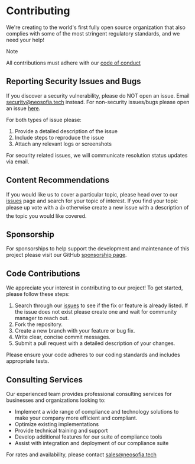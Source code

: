 # Contributing

We're creating to the world's first fully open source organization that also complies with some of the most stringent regulatory standards, and we need your help! 

> [!NOTE] 
> All contributions must adhere with our [code of conduct](/CODE_OF_CONDUCT.md)

## Reporting Security Issues and Bugs

If you discover a security vulnerability, please do NOT open an issue. Email <security@neosofia.tech> instead. For non-security issues/bugs please open an issue [here](https://github.com/Neosofia/corporate/issues).

For both types of issue please:
1. Provide a detailed description of the issue
1. Include steps to reproduce the issue
1. Attach any relevant logs or screenshots

For security related issues, we will communicate resolution status updates via email. 

## Content Recommendations

If you would like us to cover a particular topic, please head over to our [issues](https://github.com/Neosofia/corporate/issues) page and search for your topic of interest. If you find your topic please up vote with a :thumbsup: otherwise create a new issue with a description of the topic you would like covered.

## Sponsorship

For sponsorships to help support the development and maintenance of this project please visit our GitHub [sponsorship page](TBD).


## Code Contributions

We appreciate your interest in contributing to our project! To get started, please follow these steps:

1. Search through our [issues](https://github.com/Neosofia/corporate/issues) to see if the fix or feature is already listed. If the issue does not exist please create one and wait for community manager to reach out.
1. Fork the repository.
1. Create a new branch with your feature or bug fix.
1. Write clear, concise commit messages.
1. Submit a pull request with a detailed description of your changes.

Please ensure your code adheres to our coding standards and includes appropriate tests.

## Consulting Services

Our experienced team provides professional consulting services for businesses and organizations looking to:

- Implement a wide range of compliance and technology solutions to make your company more efficient and compliant.
- Optimize existing implementations
- Provide technical training and support
- Develop additional features for our suite of compliance tools
- Assist with integration and deployment of our compliance suite

For rates and availability, please contact <sales@neosofia.tech>

